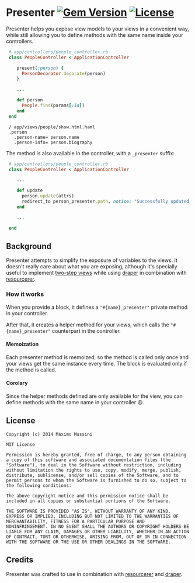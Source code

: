 Presenter [![Gem Version](https://badge.fury.io/rb/presenter_rails.svg)](http://badge.fury.io/rb/presenter_rails) [![License](https://img.shields.io/badge/license-MIT-blue.svg)](https://github.com/ElMassimo/presenter_rails/blob/master/LICENSE.txt)
=====================

Presenter helps you expose view models to your views in a convenient way, while
still allowing you to define methods with the same name inside your controllers.

```ruby
 # app/controllers/people_controller.rb
 class PeopleController < ApplicationController

    present(:person) {
      PersonDecorator.decorate(person)
    }

    ...

    def person
      People.find(params[:id])
    end
 end
```

```haml
 / app/views/people/show.html.haml
 .person
   .person-name= person.name
   .person-info= person.biography
```

The method is also available in the controller, with a `_presenter` suffix:
```ruby
 # app/controllers/people_controller.rb
 class PeopleController < ApplicationController

    ...

    def update
      person.update(attrs)
      redirect_to person_presenter.path, notice: "Successfully updated."
    end

    ...

 end
```

## Background
Presenter attempts to simplify the exposure of variables to the views. It doesn't really care
about what you are exposing, although it's specially useful to implement [two-step views](http://martinfowler.com/eaaCatalog/twoStepView.html) while using
[draper](https://github.com/drapergem/draper) in combination with [resourcerer](https://github.com/ElMassimo/resourcerer).

### How it works

When you provide a block, it defines a `"#{name}_presenter"` private method in your controller.

After that, it creates a helper method for your views, which calls the `"#{name}_presenter"` counterpart in the controller.

#### Memoization
Each presenter method is memoized, so the method is called only once and your views get the same instance every time. The block is evaluated only if the method is called.

#### Corolary
Since the helper methods defined are only available for the view, you can define methods with the same name in your controller :smiley:.

License
--------

    Copyright (c) 2014 Máximo Mussini

    MIT License

    Permission is hereby granted, free of charge, to any person obtaining
    a copy of this software and associated documentation files (the
    "Software"), to deal in the Software without restriction, including
    without limitation the rights to use, copy, modify, merge, publish,
    distribute, sublicense, and/or sell copies of the Software, and to
    permit persons to whom the Software is furnished to do so, subject to
    the following conditions:

    The above copyright notice and this permission notice shall be
    included in all copies or substantial portions of the Software.

    THE SOFTWARE IS PROVIDED "AS IS", WITHOUT WARRANTY OF ANY KIND,
    EXPRESS OR IMPLIED, INCLUDING BUT NOT LIMITED TO THE WARRANTIES OF
    MERCHANTABILITY, FITNESS FOR A PARTICULAR PURPOSE AND
    NONINFRINGEMENT. IN NO EVENT SHALL THE AUTHORS OR COPYRIGHT HOLDERS BE
    LIABLE FOR ANY CLAIM, DAMAGES OR OTHER LIABILITY, WHETHER IN AN ACTION
    OF CONTRACT, TORT OR OTHERWISE, ARISING FROM, OUT OF OR IN CONNECTION
    WITH THE SOFTWARE OR THE USE OR OTHER DEALINGS IN THE SOFTWARE.


Credits
--------
Presenter was crafted to use in combination with [resourcerer](https://github.com/ElMassimo/resourcerer) and
[draper](https://github.com/drapergem/draper).
